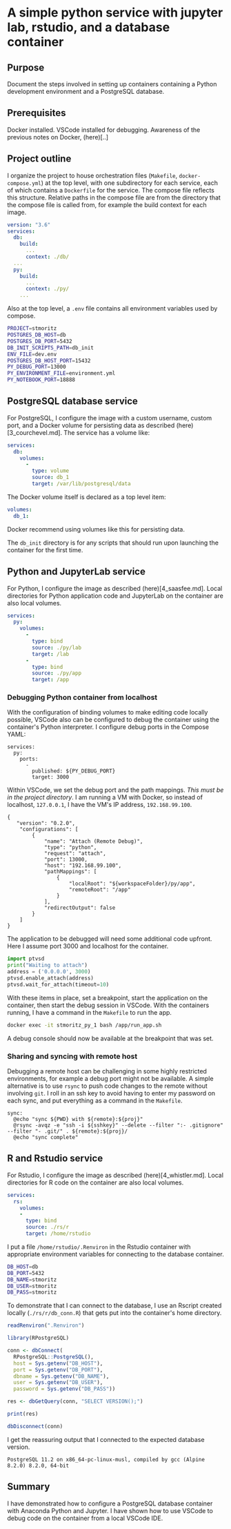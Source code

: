 # A simple python service with jupyter lab, rstudio, and a database container

## Purpose

Document the steps involved in setting up containers containing a Python development environment and a PostgreSQL database.

## Prerequisites

Docker installed. VSCode installed for debugging. Awareness of the previous notes on Docker, (here)[..]

## Project outline

I organize the project to house orchestration files (`Makefile`, `docker-compose.yml`) at the top level, with one subdirectory for each service, each of which contains a `Dockerfile` for the service. The compose file reflects this structure. Relative paths in the compose file are from the directory that the compose file is called from, for example the build context for each image.

```yml
version: "3.6"
services:
  db:
    build:
      ...
      context: ./db/
  ...
  py:
    build:
      ...
      context: ./py/
    ...
```

Also at the top level, a `.env` file contains all environment variables used by compose.

```sh
PROJECT=stmoritz
POSTGRES_DB_HOST=db
POSTGRES_DB_PORT=5432
DB_INIT_SCRIPTS_PATH=db_init
ENV_FILE=dev.env
POSTGRES_DB_HOST_PORT=15432
PY_DEBUG_PORT=13000
PY_ENVIRONMENT_FILE=environment.yml
PY_NOTEBOOK_PORT=18888
```

## PostgreSQL database service

For PostgreSQL, I configure the image with a custom username, custom port, and a Docker volume for persisting data as described (here)[3_courchevel.md]. The service has a volume like:

```yml
services:
  db:
    volumes:
      -
        type: volume
        source: db_1
        target: /var/lib/postgresql/data
```

The Docker volume itself is declared as a top level item:

```yml
volumes:
  db_1:
```

Docker recommend using volumes like this for persisting data.

The `db_init` directory is for any scripts that should run upon launching the container for the first time.

## Python and JupyterLab service

For Python, I configure the image as described (here)[4_saasfee.md]. Local directories for Python application code and JupyterLab on the container are also local volumes.

```yml
services:
  py:
    volumes:
      -
        type: bind
        source: ./py/lab
        target: /lab
      -
        type: bind
        source: ./py/app
        target: /app
```

### Debugging Python container from localhost

With the configuration of binding volumes to make editing code locally possible, VSCode also can be configured to debug the container using the container's Python interpreter. I configure debug ports in the Compose YAML:

```
services:
  py:
    ports:
      -
        published: ${PY_DEBUG_PORT}
        target: 3000
```

Within VSCode, we set the debug port and the path mappings. *This must be in the project directory*. I am running a VM with Docker, so instead of localhost, `127.0.0.1`, I have the VM's IP address, `192.168.99.100`.

```
{
   "version": "0.2.0",
    "configurations": [
        {
            "name": "Attach (Remote Debug)",
            "type": "python",
            "request": "attach",
            "port": 13000,
            "host": "192.168.99.100",
            "pathMappings": [
                {
                    "localRoot": "${workspaceFolder}/py/app",
                    "remoteRoot": "/app"
                }
            ],
            "redirectOutput": false
        }
    ]
}
```

The application to be debugged will need some additional code upfront. Here I assume port 3000 and localhost for the container.

```python
import ptvsd
print("Waiting to attach")
address = ('0.0.0.0', 3000)
ptvsd.enable_attach(address)
ptvsd.wait_for_attach(timeout=10)
```

With these items in place, set a breakpoint, start the application on the container, then start the debug session in VSCode. With the containers running, I have a command in the `Makefile` to run the app.

```sh
docker exec -it stmoritz_py_1 bash /app/run_app.sh
```

A debug console should now be available at the breakpoint that was set.

### Sharing and syncing with remote host

Debugging a remote host can be challenging in some highly restricted environments, for example a debug port might not be available. A simple alternative is to use `rsync` to push code changes to the remote without involving `git`. I roll in an ssh key to avoid having to enter my password on each sync, and put everything as a command in the `Makefile`.

```
sync:
  @echo "sync ${PWD} with ${remote}:${proj}"
  @rsync -avqz -e "ssh -i ${sshkey}" --delete --filter ":- .gitignore" --filter "- .git/" . ${remote}:${proj}/
  @echo "sync complete"
```

## R and Rstudio service

For Rstudio, I configure the image as described (here)[4_whistler.md]. Local directories for R code on the container are also local volumes.

```yml
services:
  rs:
    volumes:
    -
      type: bind
      source: ./rs/r
      target: /home/rstudio
```

I put a file `/home/rstudio/.Renviron` in the Rstudio container with appropriate environment variables for connecting to the database container.

```sh
DB_HOST=db
DB_PORT=5432
DB_NAME=stmoritz
DB_USER=stmoritz
DB_PASS=stmoritz
```

To demonstrate that I can connect to the database, I use an Rscript created locally (`./rs/r/db_conn.R`) that gets put into the container's home directory.

```r
readRenviron(".Renviron")

library(RPostgreSQL)

conn <- dbConnect(
  RPostgreSQL::PostgreSQL(),
  host = Sys.getenv("DB_HOST"),
  port = Sys.getenv("DB_PORT"),
  dbname = Sys.getenv("DB_NAME"),
  user = Sys.getenv("DB_USER"),
  password = Sys.getenv("DB_PASS"))

res <- dbGetQuery(conn, "SELECT VERSION();")

print(res)

dbDisconnect(conn)
```

I get the reassuring output that I connected to the expected database version.

```
PostgreSQL 11.2 on x86_64-pc-linux-musl, compiled by gcc (Alpine 8.2.0) 8.2.0, 64-bit
```

## Summary

I have demonstrated how to configure a PostgreSQL database container with Anaconda Python and Jupyter. I have shown how to use VSCode to debug code on the container from a local VSCode IDE.